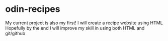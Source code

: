 # odin-recipes
My current project is also my first!
I will create a recipe website using HTML
Hopefully by the end I will improve my skill in using both HTML and git/github